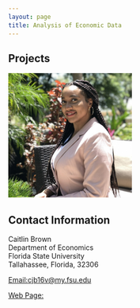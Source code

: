 ```yaml
---
layout: page
title: Analysis of Economic Data
---
```


##  Projects
<a> 
<img src="cover.jpg" alt="pmb" width="250"/>
</a>

## Contact Information 

Caitlin Brown<br/>
Department of Economics<br/>
Florida State University <br/>
Tallahassee, Florida, 32306 <br/>

[Email:cjb16v@my.fsu.edu](mailto:cjb16v@my.fsu.edu)

[Web Page:](https://www.linkedin.com/in/caitlin-brown-7a5830210/)